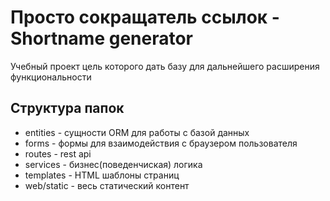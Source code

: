 
# Просто сокращатель ссылок - Shortname generator

Учебный проект цель которого дать базу для дальнейшего расширения функциональности

Структура папок
- 
- entities - сущности ORM для работы с базой данных
- forms - формы для взаимодействия с браузером пользователя
- routes - rest api
- services - бизнес(поведенчиская) логика
- templates - HTML шаблоны страниц
- web/static - весь статический контент


